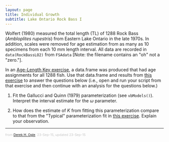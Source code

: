 ```yaml
---
layout: page
title: Individual Growth
subtitle: Lake Ontario Rock Bass I
---
```


<style type="text/css">
ol ol { list-style-type: lower-alpha; }
</style>

Wolfert (1980) measured the total length (TL) of 1288 Rock Bass (*Ambloplites rupestris*) from Eastern Lake Ontario in the late 1970s.  In addition, scales were removed for age estimation from as many as 10 specimens from each 10 mm length interval.  All data are recorded in `data(RockBassLO2)` from `FSAdata` [Note: the filename contains an "oh" not a "zero."].

In an [Age-Length Key exercise](ALK_LORockBass_2.html), a data.frame was produced that had age assignments for all 1288 fish.  Use that data.frame and results from [this exercise](Growth_LORockBass_1.html) to answer the questions below (i.e., open and run your script from that exercise and then continue with an analysis for the questions below.)

1. Fit the Gallucci and Quinn (1979) parameterization (see `vbModels()`).  Interpret the interval estimate for the $\omega$ parameter.

1. How does the estimate of $K$ from fitting this parameterization compare to that from the "Typical" parameterization fit in [this exercise](Growth_LORockBass_1.html).  Explain your observation.


---
<p style="font-size: 0.75em; color: c6c6c6;">from <a href="http://derekogle.com">Derek H. Ogle</a>, 23-Sep-15, updated 23-Sep-15</p>


